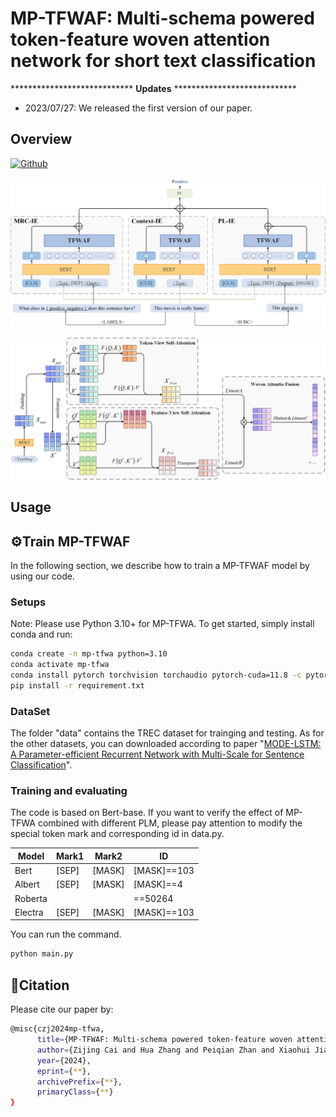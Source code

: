 # MP-TFWAF: Multi-schema powered token-feature woven attention network for short text classification



**************************** **Updates** ****************************

* 2023/07/27: We released the first version of our paper. 

## Overview

 [![Github](https://img.shields.io/badge/github-Aaronzijingcai/MPTFWA-pink.svg?logo=github)](https://github.com/Aaronzijingcai/MP-TFWA)

![total](figure/total.png)

![total](figure/tfwaf.png)

## Usage

## ⚙️Train MP-TFWAF

In the following section, we describe how to train a MP-TFWAF model by using our code.

### Setups

Note: Please use Python 3.10+ for MP-TFWA. To get started, simply install conda and run:

```bash
conda create -n mp-tfwa python=3.10
conda activate mp-tfwa
conda install pytorch torchvision torchaudio pytorch-cuda=11.8 -c pytorch -c nvidia
pip install -r requirement.txt
```

### DataSet

The folder "data" contains the TREC dataset for trainging and testing. As for the other datasets, you can downloaded according to paper "[MODE-LSTM: A Parameter-efficient Recurrent Network with Multi-Scale for Sentence Classification](https://github.com/qianlima-lab/MODE-LSTM)".

### Training and evaluating

The code is based on Bert-base. If you want to verify the effect of MP-TFWA combined with different PLM, please pay attention to modify the special token mark and corresponding id in data.py.

| Model   | Mark1 | Mark2  | ID            |
| ------- | ----- | ------ | ------------- |
| Bert    | [SEP] | [MASK] | [MASK]==103   |
| Albert  | [SEP] | [MASK] | [MASK]==4     |
| Roberta | </S>  | <mask> | <mask>==50264 |
| Electra | [SEP] | [MASK] | [MASK]==103   |

You can run the command. 

```bash
python main.py
```

## 📝Citation

Please cite our paper by:

```bash
@misc{czj2024mp-tfwa,
      title={MP-TFWAF: Multi-schema powered token-feature woven attention network for short text classification}, 
      author={Zijing Cai and Hua Zhang and Peiqian Zhan and Xiaohui Jia and Yongjian Yan and Xiawen Song and Xie Bo},
      year={2024},
      eprint={**},
      archivePrefix={**},
      primaryClass={**}
}
```

